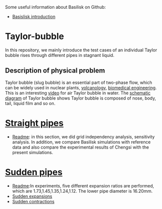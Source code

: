 Some useful information about Basilisk on Github:
- [Basislisk introduction](https://github.com/cfbrasz/cfbrasz.github.io/wiki/Basilisk)
# Taylor-bubble 
In this repository, we mainly introduce the test cases of an individual Taylor bubble rises through different pipes in stagnant liquid.
## Description of physical problem
Taylor bubble (slug bubble) is an essential part of two-phase flow, which can be widely used in nuclear plants, [volcanology](https://github.com/GabrielGLK/Taylor-bubble/blob/main/figure/taylor-application-1.pdf), [biomedical engineering](https://github.com/GabrielGLK/Taylor-bubble/blob/main/figure/taylor-application-2.pdf). 
This is an interesting [video](https://www.youtube.com/watch?v=HTFylkr018U&ab_channel=FluidDynamics) for air Taylor bubble in water. The [schematic diagram](https://github.com/GabrielGLK/Taylor-bubble/blob/main/figure/taylor-schematic.pdf) of Taylor bubble shows Taylor bubble is composed of nose, body, tail, liquid film and so on.
# [Straight pipes](https://github.com/GabrielGLK/Taylor-bubble/tree/main/straight-pipe)
- [Readme](https://github.com/GabrielGLK/Taylor-bubble/blob/main/straight-pipe/Readme.md): in this section, we did grid independency analysis, sensitivity analysis. In addition, we compare Basilisk simulations with reference data and also compare the experimental results of Chengsi with the present simulations.
# [Sudden pipes](https://github.com/GabrielGLK/Taylor-bubble/tree/main/sudden)
- [Readme](https://github.com/GabrielGLK/Taylor-bubble/blob/main/sudden/Readme.md):In experiments, five different expansion ratios are performed, which are 1.73,1.45,1.35,1.24,1.12. The lower pipe diameter is 16.20mm.
- [Sudden expansions](https://github.com/GabrielGLK/Taylor-bubble/tree/main/sudden/expansions)
- [Sudden contractions](https://github.com/GabrielGLK/Taylor-bubble/tree/main/sudden/contractions)


